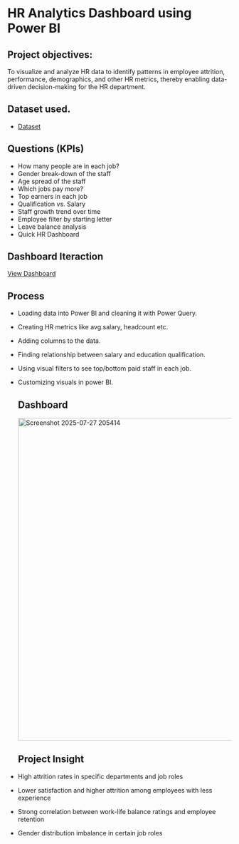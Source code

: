 # HR Analytics Dashboard using Power BI
## Project objectives:
To visualize and analyze HR data to identify patterns in employee attrition, performance, demographics, and other HR metrics, thereby enabling data-driven decision-making for the HR department.
## Dataset used.
- <a href="https://github.com/Bharati-M/HR-Dashboard/blob/main/hr-data.xlsx">Dataset</a>
## Questions (KPIs)
- How many people are in each job?
- Gender break-down of the staff
- Age spread of the staff
- Which jobs pay more?
- Top earners in each job
- Qualification vs. Salary
- Staff growth trend over time
- Employee filter by starting letter
- Leave balance analysis
- Quick HR Dashboard

## Dashboard Iteraction
<a href="https://github.com/Bharati-M/HR-Dashboard/blob/main/HR%20Dashboard.pbix">View Dashboard</a>

## Process
- Loading data into Power BI and cleaning it with Power Query.
- Creating HR metrics like avg.salary, headcount etc.
- Adding columns to the data.
- Finding relationship between salary and education qualification.
- Using visual filters to see top/bottom paid staff in each job.
- Customizing visuals in power BI.

  ## Dashboard
  <img width="1169" height="724" alt="Screenshot 2025-07-27 205414" src="https://github.com/user-attachments/assets/9c6f27ea-aa00-41bb-a5ac-eacf44061dae" />

  ## Project Insight
 - High attrition rates in specific departments and job roles
 - Lower satisfaction and higher attrition among employees with less experience
 - Strong correlation between work-life balance ratings and employee retention
 - Gender distribution imbalance in certain job roles

  
  
  
